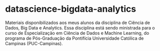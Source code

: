 # datascience-bigdata-analytics
Materiais disponibilizados aos meus alunos da disciplina de Ciência de Dados, Big Data e Analytics. Essa disciplina está sendo ministrada para o curso de Especialização em Ciência de Dados e Machine Learning, do programa de Pós-Graduação da Pontifícia Universidade Católica de Campinas (PUC-Campinas).
